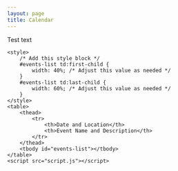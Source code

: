 ```yaml
---
layout: page
title: Calendar
---
```

Test text


    <style>
        /* Add this style block */
        #events-list td:first-child {
            width: 40%; /* Adjust this value as needed */
        }
        #events-list td:last-child {
            width: 60%; /* Adjust this value as needed */
        }
    </style>
    <table>
        <thead>
            <tr>
                <th>Date and Location</th>
                <th>Event Name and Description</th>
            </tr>
        </thead>
        <tbody id="events-list"></tbody>
    </table>
    <script src="script.js"></script>

